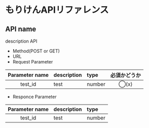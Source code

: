 # もりけんAPIリファレンス
## API name
description API
- Method(POST or GET)
- URL
- Request Parameter

|Parameter name|description|type|必須かどうか|
|:------------:|:----------|:---|:----------:|
|test_id|test|number|◯(x)|

- Responce Parameter

|Parameter name|description|type|
|:------------:|:----------|:---|
|test_id|test|number|

